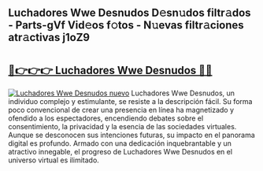 ## Luchadores Wwe Desnudos D𝚎sn𝚞dos filtr𝚊dos - Parts-gVf Vid𝚎os f𝚘tos - N𝚞evas filtr𝚊ciones atr𝚊ctivas j1oZ9

# <h2><a href="http://mb0hlmj.tromn.icu/?c=Luchadores+Wwe+Desnudos">🔗👉👉👉 Luchadores Wwe Desnudos 🔗🔗</a></h2>

[![Luchadores Wwe Desnudos nuevo](https://i.imgur.com/pEAQMta.gif)](http://mb0hlmj.tromn.icu/?c=Luchadores+Wwe+Desnudos)
Luchadores Wwe Desnudos, un individuo complejo y estimulante, se resiste a la descripción fácil. Su forma poco convencional de crear una presencia en línea ha magnetizado y ofendido a los espectadores, encendiendo debates sobre el consentimiento, la privacidad y la esencia de las sociedades virtuales. Aunque se desconocen sus intenciones futuras, su impacto en el panorama digital es profundo. Armado con una dedicación inquebrantable y un atractivo innegable, el progreso de Luchadores Wwe Desnudos en el universo virtual es ilimitado.
